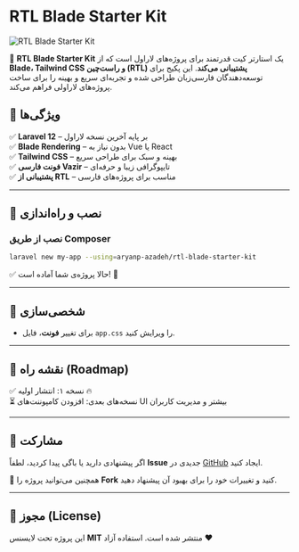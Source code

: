 # RTL Blade Starter Kit

![RTL Blade Starter Kit](https://aryazdh.ir/rtl-starter-kit.png)

🚀 **RTL Blade Starter Kit** یک استارتر کیت قدرتمند برای پروژه‌های لاراول است که از **Blade، Tailwind CSS و راست‌چین (RTL) پشتیبانی می‌کند**. این پکیج برای توسعه‌دهندگان فارسی‌زبان طراحی شده و تجربه‌ای سریع و بهینه را برای ساخت پروژه‌های لاراولی فراهم می‌کند.

## 🎯 ویژگی‌ها
✅ **Laravel 12** – بر پایه آخرین نسخه لاراول  
✅ **Blade Rendering** – بدون نیاز به Vue یا React  
✅ **Tailwind CSS** – بهینه و سبک برای طراحی سریع  
✅ **فونت فارسی Vazir** – تایپوگرافی زیبا و حرفه‌ای  
✅ **پشتیبانی از RTL** – مناسب برای پروژه‌های فارسی  

---

## 🚀 نصب و راه‌اندازی

### نصب از طریق Composer
```sh
laravel new my-app --using=aryanp-azadeh/rtl-blade-starter-kit
```

✅ حالا پروژه‌ی شما آماده است! 🌟



---

## 📌 شخصی‌سازی
- برای تغییر **فونت**، فایل `app.css` را ویرایش کنید.

---

## 🎯 نقشه راه (Roadmap)
✅ نسخه ۱: انتشار اولیه 🔥  
⏳ نسخه‌های بعدی: افزودن کامپوننت‌های UI بیشتر و مدیریت کاربران  

---

## 🤝 مشارکت
اگر پیشنهادی دارید یا باگی پیدا کردید، لطفاً **Issue** جدیدی در [GitHub](https://github.com/AryanpAzadeh/RTL-blade-starter-kit/issues) ایجاد کنید.

📢 همچنین می‌توانید پروژه را **Fork** کنید و تغییرات خود را برای بهبود آن پیشنهاد دهید.

---

## 📜 مجوز (License)
این پروژه تحت لایسنس **MIT** منتشر شده است. استفاده آزاد ❤️
